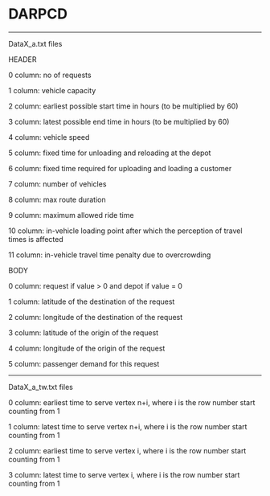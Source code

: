 # DARPCD

-----------------
DataX_a.txt files

HEADER

0 column: no of requests

1 column: vehicle capacity

2 column: earliest possible start time in hours (to be multiplied by 60)

3 column: latest possible end time in hours (to be multiplied by 60)

4 column: vehicle speed

5 column: fixed time for unloading and reloading at the depot

6 column: fixed time required for uploading and loading a customer

7 column: number of vehicles

8 column: max route duration

9 column: maximum allowed ride time

10 column: in-vehicle loading point after which the perception of travel times is affected 

11 column: in-vehicle travel time penalty due to overcrowding

BODY

0 column: request if value > 0 and depot if value = 0

1 column: latitude of the destination of the request

2 column: longitude of the destination of the request

3 column: latitude of the origin of the request

4 column: longitude of the origin of the request

5 column: passenger demand for this request

-----------------

DataX_a_tw.txt files

0 column: earliest time to serve vertex n+i, where i is the row number start counting from 1

1 column: latest time to serve vertex n+i, where i is the row number start counting from 1

2 column: earliest time to serve vertex i, where i is the row number start counting from 1

3 column: latest time to serve vertex i, where i is the row number start counting from 1
